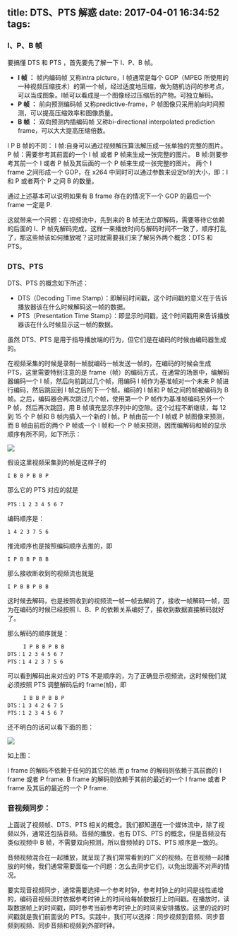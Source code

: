 title: DTS、PTS 解惑
date: 2017-04-01 16:34:52
tags:
---

### I、P、B 帧
要搞懂 DTS 和 PTS ，首先要先了解一下 I、P、B 帧。

- **I 帧 ：** 帧内编码帧 又称intra picture，I 帧通常是每个 GOP（MPEG 所使用的一种视频压缩技术）的第一个帧，经过适度地压缩，做为随机访问的参考点，可以当成图象。I帧可以看成是一个图像经过压缩后的产物。可独立解码。
- **P 帧 ：** 前向预测编码帧 又称predictive-frame，P 帧图像只采用前向时间预测，可以提高压缩效率和图像质量。
- **B 帧 ：** 双向预测内插编码帧 又称bi-directional interpolated prediction frame，可以大大提高压缩倍数。

<!-- more -->

I P B 帧的不同：
I 帧:自身可以通过视频解压算法解压成一张单独的完整的图片。
P 帧：需要参考其前面的一个 I 帧 或者 P 帧来生成一张完整的图片。
B 帧:则要参考其前一个 I 或者 P 帧及其后面的一个 P 帧来生成一张完整的图片。
两个 I frame 之间形成一个 GOP，在 x264 中同时可以通过参数来设定bf的大小，即：I 和 P 或者两个 P 之间 B 的数量。

通过上述基本可以说明如果有 B frame 存在的情况下一个 GOP 的最后一个 frame 一定是 P.

这就带来一个问题：在视频流中，先到来的 B 帧无法立即解码，需要等待它依赖的后面的 I、P 帧先解码完成，这样一来播放时间与解码时间不一致了，顺序打乱了，那这些帧该如何播放呢？这时就需要我们来了解另外两个概念：DTS 和 PTS。

### DTS、PTS

DTS、PTS 的概念如下所述：

- DTS（Decoding Time Stamp）：即解码时间戳，这个时间戳的意义在于告诉播放器该在什么时候解码这一帧的数据。
- PTS（Presentation Time Stamp）：即显示时间戳，这个时间戳用来告诉播放器该在什么时候显示这一帧的数据。

虽然 DTS、PTS 是用于指导播放端的行为，但它们是在编码的时候由编码器生成的。

在视频采集的时候是录制一帧就编码一帧发送一帧的，在编码的时候会生成 PTS，这里需要特别注意的是 frame（帧）的编码方式，在通常的场景中，编解码器编码一个 I 帧，然后向前跳过几个帧，用编码 I 帧作为基准帧对一个未来 P 帧进行编码，然后跳回到 I 帧之后的下一个帧。编码的 I 帧和 P 帧之间的帧被编码为 B 帧。之后，编码器会再次跳过几个帧，使用第一个 P 帧作为基准帧编码另外一个 P 帧，然后再次跳回，用 B 帧填充显示序列中的空隙。这个过程不断继续，每 12 到 15 个 P 帧和 B 帧内插入一个新的 I 帧。P 帧由前一个 I 帧或 P 帧图像来预测，而 B 帧由前后的两个 P 帧或一个 I 帧和一个 P 帧来预测，因而编解码和帧的显示顺序有所不同，如下所示：

![](../../../../images/I帧B帧P帧编码顺序.png)

假设这里视频采集到的帧是这样子的 

``I B B P B B P ``

那么它的 PTS 对应的就是 

``PTS：1 2 3 4 5 6 7``

编码顺序是：

``1 4 2 3 7 5 6 ``

推流顺序也是按照编码顺序去推的，即 

``I P B B P B B``

那么接收断收到的视频流也就是

``I P B B P B B``

这时候去解码，也是按照收到的视频流一帧一帧去解的了，接收一帧解码一帧，因为在编码的时候已经按照 I、B、P 的依赖关系编好了，接收到数据直接解码就好了。

那么解码的顺序就是：

``` 
     I P B B P B B
DTS：1 2 3 4 5 6 7
PTS：1 4 2 3 7 5 6
```

可以看到解码出来对应的 PTS 不是顺序的，为了正确显示视频流，这时候我们就必须按照 PTS 调整解码后的 frame(帧)，即

```
     I B B P B B P
DTS：1 3 4 2 6 7 5
PTS：1 2 3 4 5 6 7
```

还不明白的话可以看下面的图：

![](../../../../images/视频流帧解码顺序.jpg)

如上图：

I frame 的解码不依赖于任何的其它的帧.而 p frame 的解码则依赖于其前面的 I frame 或者 P frame. B frame 的解码则依赖于其前的最近的一个 I frame 或者 P frame 及其后的最近的一个 P frame.


### 音视频同步：

上面说了视频帧、DTS、PTS 相关的概念。我们都知道在一个媒体流中，除了视频以外，通常还包括音频。音频的播放，也有 DTS、PTS 的概念，但是音频没有类似视频中 B 帧，不需要双向预测，所以音频帧的 DTS、PTS 顺序是一致的。

音频视频混合在一起播放，就呈现了我们常常看到的广义的视频。在音视频一起播放的时候，我们通常需要面临一个问题：怎么去同步它们，以免出现画不对声的情况。

要实现音视频同步，通常需要选择一个参考时钟，参考时钟上的时间是线性递增的，编码音视频流时依据参考时钟上的时间给每帧数据打上时间戳。在播放时，读取数据帧上的时间戳，同时参考当前参考时钟上的时间来安排播放。这里的说的时间戳就是我们前面说的 PTS。实践中，我们可以选择：同步视频到音频、同步音频到视频、同步音频和视频到外部时钟。
